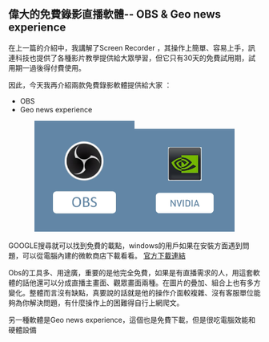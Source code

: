 ## 偉大的免費錄影直播軟體-- OBS & Geo news experience

在上一篇的介紹中，我講解了Screen Recorder ，其操作上簡單、容易上手，訊連科技也提供了各種影片教學提供給大眾學習，但它只有30天的免費試用期，試用期一過後得付費使用。

因此，今天我再介紹兩款免費錄影軟體提供給大家 ：
+ OBS
+ Geo news experience

<center class="half">
    <img src="https://github.com/Emilytear1205/OBS-STUDIO/blob/main/OBS2.jpg" width="200"><img src="https://github.com/Emilytear1205/OBS-STUDIO/blob/main/NVIDIA2.jpg" width = "200"> 
</center>

GOOGLE搜尋就可以找到免費的載點，windows的用戶如果在安裝方面遇到問題，可以從電腦內建的微軟商店下載看看。
[官方下載連結](https://obsproject.com/zh-cn/download)


Obs的工具多、用途廣，重要的是他完全免費，如果是有直播需求的人，用這套軟體的話他還可以分成直播主畫面、觀眾畫面兩種。在圖片的疊加、組合上也有多方變化。整體而言沒有缺點，真要說的話就是他的操作介面較複雜、沒有客服單位能夠為你解決問題，有什麼操作上的困難得自行上網爬文。

另一種軟體是Geo news experience，這個也是免費下載，但是很吃電腦效能和硬體設備

